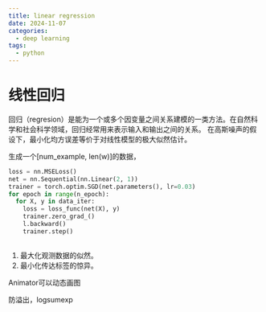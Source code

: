 ```yaml
---
title: linear regression
date: 2024-11-07
categories:
  - deep learning
tags:
  - python
---
```

# 线性回归
回归（regresion）是能为一个或多个因变量之间关系建模的一类方法。在自然科学和社会科学领域，回归经常用来表示输入和输出之间的关系。
在高斯噪声的假设下，最小化均方误差等价于对线性模型的极大似然估计。



生成一个[num_example, len(w)]的数据，

``` python
loss = nn.MSELoss()
net = nn.Sequential(nn.Linear(2, 1))
trainer = torch.optim.SGD(net.parameters(), lr=0.03)
for epoch in range(n_epoch):
  for X, y in data_iter:
    loss = loss_func(net(X), y)
    trainer.zero_grad_()
    l.backward()
    trainer.step()
    
```
1. 最大化观测数据的似然。
2. 最小化传达标签的惊异。

Animator可以动态画图

防溢出，logsumexp